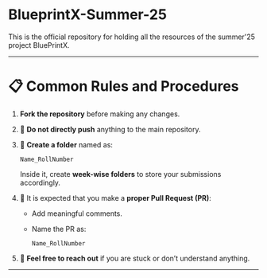 # BlueprintX-Summer-25
This is the official repository for holding all the resources of the summer'25 project BluePrintX.

---

# 📋 Common Rules and Procedures

1. **Fork the repository** before making any changes.
2. 🚫 **Do not directly push** anything to the main repository.
3. 📁 **Create a folder** named as:

   ```
   Name_RollNumber
   ```
   Inside it, create **week-wise folders** to store your submissions accordingly.
 
4. 🔁 It is expected that you make a **proper Pull Request (PR)**:

   * Add meaningful comments.
   * Name the PR as:

     ```
     Name_RollNumber
     ```
5. 🤝 **Feel free to reach out** if you are stuck or don’t understand anything.

---
